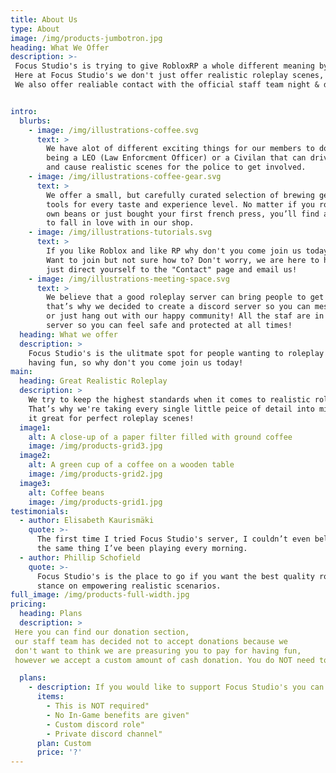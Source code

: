 ```yaml
---
title: About Us
type: About
image: /img/products-jumbotron.jpg
heading: What We Offer
description: >-
 Focus Studio's is trying to give RobloxRP a whole different meaning by including the most realistic scenes for everyone to enjoy!
 Here at Focus Studio's we don't just offer realistic roleplay scenes, we offer a friendly/welcoming community so you can feel safe and secure while with us!
 We also offer realiable contact with the official staff team night & day to answer all of your questions/concerns!


intro:
  blurbs:
    - image: /img/illustrations-coffee.svg
      text: >
        We have alot of different exciting things for our members to do such as
        being a LEO (Law Enforcment Officer) or a Civilan that can drive around
        and cause realistic scenes for the police to get involved.
    - image: /img/illustrations-coffee-gear.svg
      text: >
        We offer a small, but carefully curated selection of brewing gear and
        tools for every taste and experience level. No matter if you roast your
        own beans or just bought your first french press, you’ll find a gadget
        to fall in love with in our shop.
    - image: /img/illustrations-tutorials.svg
      text: >
        If you like Roblox and like RP why don't you come join us today!
        Want to join but not sure how to? Don't worry, we are here to help
        just direct yourself to the "Contact" page and email us!
    - image: /img/illustrations-meeting-space.svg
      text: >
        We believe that a good roleplay server can bring people to get new friends and
        that’s why we decided to create a discord server so you can message new people
        or just hang out with our happy community! All the staf are in the discord
        server so you can feel safe and protected at all times!
  heading: What we offer
  description: >
    Focus Studio's is the ulitmate spot for people wanting to roleplay while
    having fun, so why don't you come join us today!
main:
  heading: Great Realistic Roleplay
  description: >
    We try to keep the highest standards when it comes to realistic roleplay.
    That’s why we're taking every single little peice of detail into mind and making
    it great for perfect roleplay scenes!
  image1:
    alt: A close-up of a paper filter filled with ground coffee
    image: /img/products-grid3.jpg
  image2:
    alt: A green cup of a coffee on a wooden table
    image: /img/products-grid2.jpg
  image3:
    alt: Coffee beans
    image: /img/products-grid1.jpg
testimonials:
  - author: Elisabeth Kaurismäki
    quote: >-
      The first time I tried Focus Studio's server, I couldn’t even believe that was
      the same thing I’ve been playing every morning.
  - author: Phillip Schofield
    quote: >-
      Focus Studio's is the place to go if you want the best quality roleplay. I love their
      stance on empowering realistic scenarios.
full_image: /img/products-full-width.jpg
pricing:
  heading: Plans
  description: >
 Here you can find our donation section,
 our staff team has decided not to accept donations because we
 don't want to think we are preasuring you to pay for having fun,
 however we accept a custom amount of cash donation. You do NOT need to do this to play in Focus Studio's server!

  plans:
    - description: If you would like to support Focus Studio's you can choose to donation a custom amount of money. *100% of donations go to Focus Studio's INC.
      items:
        - This is NOT required"
        - No In-Game benefits are given"
        - Custom discord role"
        - Private discord channel"
      plan: Custom
      price: '?'
---
```

